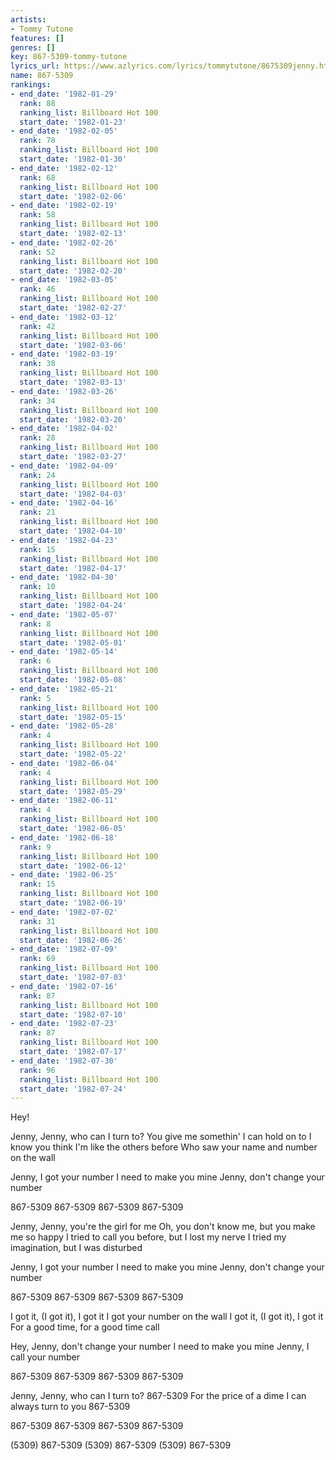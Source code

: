 ```yaml
---
artists:
- Tommy Tutone
features: []
genres: []
key: 867-5309-tommy-tutone
lyrics_url: https://www.azlyrics.com/lyrics/tommytutone/8675309jenny.html
name: 867-5309
rankings:
- end_date: '1982-01-29'
  rank: 88
  ranking_list: Billboard Hot 100
  start_date: '1982-01-23'
- end_date: '1982-02-05'
  rank: 78
  ranking_list: Billboard Hot 100
  start_date: '1982-01-30'
- end_date: '1982-02-12'
  rank: 68
  ranking_list: Billboard Hot 100
  start_date: '1982-02-06'
- end_date: '1982-02-19'
  rank: 58
  ranking_list: Billboard Hot 100
  start_date: '1982-02-13'
- end_date: '1982-02-26'
  rank: 52
  ranking_list: Billboard Hot 100
  start_date: '1982-02-20'
- end_date: '1982-03-05'
  rank: 46
  ranking_list: Billboard Hot 100
  start_date: '1982-02-27'
- end_date: '1982-03-12'
  rank: 42
  ranking_list: Billboard Hot 100
  start_date: '1982-03-06'
- end_date: '1982-03-19'
  rank: 38
  ranking_list: Billboard Hot 100
  start_date: '1982-03-13'
- end_date: '1982-03-26'
  rank: 34
  ranking_list: Billboard Hot 100
  start_date: '1982-03-20'
- end_date: '1982-04-02'
  rank: 28
  ranking_list: Billboard Hot 100
  start_date: '1982-03-27'
- end_date: '1982-04-09'
  rank: 24
  ranking_list: Billboard Hot 100
  start_date: '1982-04-03'
- end_date: '1982-04-16'
  rank: 21
  ranking_list: Billboard Hot 100
  start_date: '1982-04-10'
- end_date: '1982-04-23'
  rank: 15
  ranking_list: Billboard Hot 100
  start_date: '1982-04-17'
- end_date: '1982-04-30'
  rank: 10
  ranking_list: Billboard Hot 100
  start_date: '1982-04-24'
- end_date: '1982-05-07'
  rank: 8
  ranking_list: Billboard Hot 100
  start_date: '1982-05-01'
- end_date: '1982-05-14'
  rank: 6
  ranking_list: Billboard Hot 100
  start_date: '1982-05-08'
- end_date: '1982-05-21'
  rank: 5
  ranking_list: Billboard Hot 100
  start_date: '1982-05-15'
- end_date: '1982-05-28'
  rank: 4
  ranking_list: Billboard Hot 100
  start_date: '1982-05-22'
- end_date: '1982-06-04'
  rank: 4
  ranking_list: Billboard Hot 100
  start_date: '1982-05-29'
- end_date: '1982-06-11'
  rank: 4
  ranking_list: Billboard Hot 100
  start_date: '1982-06-05'
- end_date: '1982-06-18'
  rank: 9
  ranking_list: Billboard Hot 100
  start_date: '1982-06-12'
- end_date: '1982-06-25'
  rank: 15
  ranking_list: Billboard Hot 100
  start_date: '1982-06-19'
- end_date: '1982-07-02'
  rank: 31
  ranking_list: Billboard Hot 100
  start_date: '1982-06-26'
- end_date: '1982-07-09'
  rank: 69
  ranking_list: Billboard Hot 100
  start_date: '1982-07-03'
- end_date: '1982-07-16'
  rank: 87
  ranking_list: Billboard Hot 100
  start_date: '1982-07-10'
- end_date: '1982-07-23'
  rank: 87
  ranking_list: Billboard Hot 100
  start_date: '1982-07-17'
- end_date: '1982-07-30'
  rank: 96
  ranking_list: Billboard Hot 100
  start_date: '1982-07-24'
---
```


Hey!

Jenny, Jenny, who can I turn to?
You give me somethin' I can hold on to
I know you think I'm like the others before
Who saw your name and number on the wall

Jenny, I got your number
I need to make you mine
Jenny, don't change your number

867-5309
867-5309
867-5309
867-5309

Jenny, Jenny, you're the girl for me
Oh, you don't know me, but you make me so happy
I tried to call you before, but I lost my nerve
I tried my imagination, but I was disturbed

Jenny, I got your number
I need to make you mine
Jenny, don't change your number

867-5309
867-5309
867-5309
867-5309

I got it, (I got it), I got it
I got your number on the wall
I got it, (I got it), I got it
For a good time, for a good time call

Hey, Jenny, don't change your number
I need to make you mine
Jenny, I call your number

867-5309
867-5309
867-5309
867-5309

Jenny, Jenny, who can I turn to?
867-5309
For the price of a dime I can always turn to you
867-5309

867-5309
867-5309
867-5309
867-5309

(5309) 867-5309
(5309) 867-5309
(5309) 867-5309




